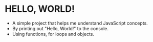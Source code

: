 # HELLO, WORLD!

- A simple project that helps me understand JavaScript concepts.
- By printing out "Hello, World!" to the console.
- Using functions, for loops and objects.
